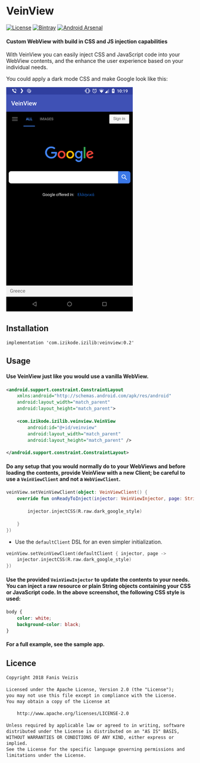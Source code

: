 # VeinView

[![License](https://img.shields.io/badge/License-Apache%202.0-blue.svg)](https://opensource.org/licenses/Apache-2.0)
[![Bintray](https://img.shields.io/badge/Bintray-0.2-lightgrey.svg)](https://dl.bintray.com/ifanie/izilib/com/izikode/izilib/veinview/0.2/)
[![Android Arsenal]( https://img.shields.io/badge/Android%20Arsenal-VeinView-green.svg?style=flat )]( https://android-arsenal.com/details/1/7383 )

#### Custom WebView with build in CSS and JS injection capabilities
With VeinView you can easily inject CSS and JavaScript code into your WebView contents, and the enhance the user experience based on your individual needs.

You could apply a dark mode CSS and make Google look like this:

<img src="veinview-screenshot.png" alt="Demo screenshot" width="340" height="600" />

## Installation
```
implementation 'com.izikode.izilib:veinview:0.2'
```
## Usage
#### Use VeinView just like you would use a vanilla WebView.
```xml
<android.support.constraint.ConstraintLayout 
    xmlns:android="http://schemas.android.com/apk/res/android"
    android:layout_width="match_parent"
    android:layout_height="match_parent">

    <com.izikode.izilib.veinview.VeinView
        android:id="@+id/veinview"
        android:layout_width="match_parent"
        android:layout_height="match_parent" />

</android.support.constraint.ConstraintLayout>
```
#### Do any setup that you would normally do to your WebViews and before loading the contents, provide VeinView with a new Client; be careful to use a ```VeinViewClient``` and not a ```WebViewClient```.
```kotlin
veinView.setVeinViewClient(object: VeinViewClient() {
    override fun onReadyToInject(injector: VeinViewInjector, page: String) {

        injector.injectCSS(R.raw.dark_google_style)

    }
})
```
- Use the ```defaultClient``` DSL for an even simpler initialization.
```kotlin
veinView.setVeinViewClient(defaultClient { injector, page ->
    injector.injectCSS(R.raw.dark_google_style)
})
```
#### Use the provided ```VeinViewInjector``` to update the contents to your needs. You can inject a raw resource or plain String objects containing your CSS or JavaScript code. In the above screenshot, the following CSS style is used:
```css
body {
    color: white;
    background-color: black;
}
```
#### For a full example, see the sample app.

## Licence
```
Copyright 2018 Fanis Veizis

Licensed under the Apache License, Version 2.0 (the "License");
you may not use this file except in compliance with the License.
You may obtain a copy of the License at

    http://www.apache.org/licenses/LICENSE-2.0

Unless required by applicable law or agreed to in writing, software
distributed under the License is distributed on an "AS IS" BASIS,
WITHOUT WARRANTIES OR CONDITIONS OF ANY KIND, either express or implied.
See the License for the specific language governing permissions and
limitations under the License.
```
